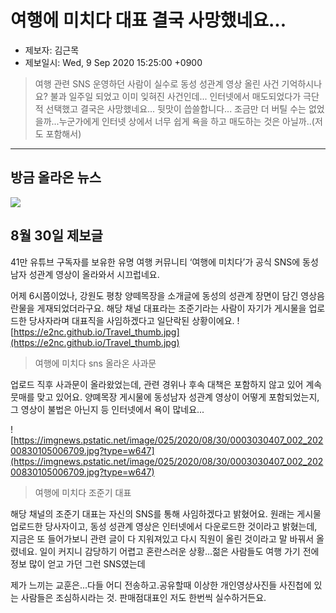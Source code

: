 # 여행에 미치다 대표 결국 사망했네요...

* 제보자: 김근목
* 제보일시: Wed, 9 Sep 2020 15:25:00 +0900

> 여행 관련 SNS 운영하던 사람이 실수로 동성 성관계 영상 올린 사건 기억하시나요? 불과 일주일 되었고 이미 잊혀진 사건인데...
인터넷에서 매도되었다가 극단적 선택했고 결국은 사망했네요... 뒷맛이 씁쓸합니다... 조금만 더 버틸 수는 없었을까...누군가에게 인터넷 상에서 너무 쉽게 욕을 하고 매도하는 것은 아닐까..(저도 포함해서)

- - -
## 방금 올라온 뉴스
![](https://e2nc.github.io/travel.png)

## 8월 30일 제보글
41만 유튜브 구독자를 보유한 유명 여행 커뮤니티 ‘여행에 미치다’가 공식 SNS에 동성 남자 성관계 영상이 올라와서 시끄럽네요. 

어제 6시쯤이었나, 강원도 평창 양떼목장을 소개글에 동성의 성관계 장면이 담긴 영상음란물을 게재되었더라구요. 
해당 채널 대표라는 조준기라는 사람이 자기가 게시물을 업로드한 당사자라며 대표직을 사임하겠다고 일단락된 상황이에요.
![https://e2nc.github.io/Travel_thumb.jpg](https://e2nc.github.io/Travel_thumb.jpg)

> 여행에 미치다 sns 올라온 사과문

업로드 직후 사과문이 올라왔었는데, 관련 경위나 후속 대책은 포함하지 않고 있어 계속 뭇매를 맞고 있어요. 
양뗴목장 게시물에 동성남자 성관계 영상이 어떻게 포함되었는지, 그 영상이 불법은 아닌지 등 인터넷에서 욕이 많네요...

![https://imgnews.pstatic.net/image/025/2020/08/30/0003030407_002_20200830105006709.jpg?type=w647](https://imgnews.pstatic.net/image/025/2020/08/30/0003030407_002_20200830105006709.jpg?type=w647)

> 여행에 미치다 조준기 대표

해당 채널의 조준기 대표는 자신의 SNS를 통해 사임하겠다고 밝혔어요. 
원래는 게시물 업로드한 당사자이고, 동성 성관계 영상은 인터넷에서 다운로드한 것이라고 밝혔는데,
지금은 또 들어가보니 관련 글이 다 지워져있고 다시 직원이 올린 것이라고 말 바꿔서 올렸네요.
일이 커지니 감당하기 어렵고 혼란스러운 상황...젊은 사람들도 여행 가기 전에 정보 많이 얻고 가던 그런 SNS였는데

제가 느끼는 교훈은...다들 어디 전송하고.공유할때 이상한 개인영상사진들 사진첩에 있는 사람들은 조심하시라는 것. 판매점대표인 저도 한번씩 실수하거든요.
